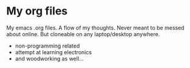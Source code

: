 # My org files



My emacs .org files. A flow of my thoughts. Never meant to be messed about online. But cloneable on any laptop/desktop anywhere. 

  - non-programming related
  - attempt at learning electronics
  - and woodworking as well...


